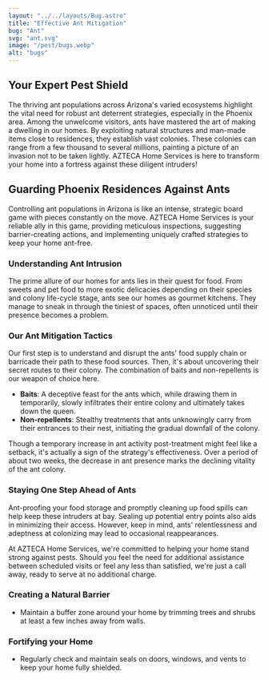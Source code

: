 ```yaml
---
layout: "../../layouts/Bug.astro"
title: "Effective Ant Mitigation"
bug: "Ant"
svg: "ant.svg"
image: "/pest/bugs.webp"
alt: "bugs"
---
```

## Your Expert Pest Shield

The thriving ant populations across Arizona's varied ecosystems highlight the vital need for robust ant deterrent strategies, especially in the Phoenix area. Among the unwelcome visitors, ants have mastered the art of making a dwelling in our homes. By exploiting natural structures and man-made items close to residences, they establish vast colonies. These colonies can range from a few thousand to several millions, painting a picture of an invasion not to be taken lightly. AZTECA Home Services is here to transform your home into a fortress against these diligent intruders!

## Guarding Phoenix Residences Against Ants
Controlling ant populations in Arizona is like an intense, strategic board game with pieces constantly on the move. AZTECA Home Services is your reliable ally in this game, providing meticulous inspections, suggesting barrier-creating actions, and implementing uniquely crafted strategies to keep your home ant-free.

### Understanding Ant Intrusion
The prime allure of our homes for ants lies in their quest for food. From sweets and pet food to more exotic delicacies depending on their species and colony life-cycle stage, ants see our homes as gourmet kitchens. They manage to sneak in through the tiniest of spaces, often unnoticed until their presence becomes a problem.

### Our Ant Mitigation Tactics
Our first step is to understand and disrupt the ants' food supply chain or barricade their path to these food sources. Then, it's about uncovering their secret routes to their colony. The combination of baits and non-repellents is our weapon of choice here.

- **Baits**: A deceptive feast for the ants which, while drawing them in temporarily, slowly infiltrates their entire colony and ultimately takes down the queen.
- **Non-repellents**: Stealthy treatments that ants unknowingly carry from their entrances to their nest, initiating the gradual downfall of the colony.

Though a temporary increase in ant activity post-treatment might feel like a setback, it's actually a sign of the strategy's effectiveness. Over a period of about two weeks, the decrease in ant presence marks the declining vitality of the ant colony.

### Staying One Step Ahead of Ants
Ant-proofing your food storage and promptly cleaning up food spills can help keep these intruders at bay. Sealing up potential entry points also aids in minimizing their access. However, keep in mind, ants' relentlessness and adeptness at colonizing may lead to occasional reappearances.

At AZTECA Home Services, we're committed to helping your home stand strong against pests. Should you feel the need for additional assistance between scheduled visits or feel any less than satisfied, we're just a call away, ready to serve at no additional charge.

### Creating a Natural Barrier
- Maintain a buffer zone around your home by trimming trees and shrubs at least a few inches away from walls.

### Fortifying your Home
- Regularly check and maintain seals on doors, windows, and vents to keep your home fully shielded.

